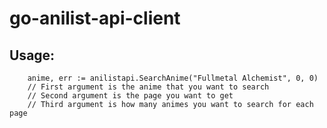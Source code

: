 # go-anilist-api-client

## Usage:
~~~golang
    anime, err := anilistapi.SearchAnime("Fullmetal Alchemist", 0, 0)
    // First argument is the anime that you want to search
    // Second argument is the page you want to get
    // Third argument is how many animes you want to search for each page
~~~